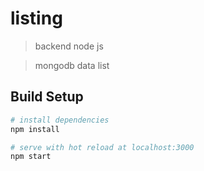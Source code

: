 # listing

> backend node js

> mongodb data list

## Build Setup

``` bash
# install dependencies
npm install

# serve with hot reload at localhost:3000
npm start
